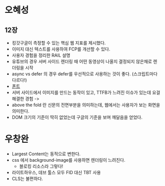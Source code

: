 # 오혜성

## 12장

- 킹갓구글이 측정할 수 있는 핵심 웹 지표를 제시했다.
- 이미지 대신 텍스트를 사용하여 FCP를 개선할 수 있다.
- 사용자 경험을 정리한 RAIL 설명
- 유튜브의 경우 서버 사이드 렌더링 때 어떤 동영상이 나올지 결정되지 않은채로 렌더링을 시작
- async vs defer 의 경우 defer를 우선적으로 사용하는 것이 좋다. (스크립트마다 다르다!)
- [폰트](https://drafts.csswg.org/css-fonts/#font-display-desc)
- 서버 사이드에서 이미지를 만드는 동작이 있고, TTFB가 느려진 이슈가 있는데 요걸 해결한 경험 ->
- above the fold 란 신문의 전면부분을 의미하는데, 웹에서는 사용자가 보는 화면을 의미한다.
- DOM 크기의 기준이 딱히 없었는데 구글의 기준을 보며 깨달음을 얻었다.

# 우창완

- Largest Content는 동적으로 변한다.
- css 에서 background-image를 사용하면 렌더링이 느려진다.
  - 블로킹 리소스라 그렇다!
- 라이트하우스, 데브 툴스 모두 FID 대신 TBT 사용
- CLS는 불편하다.
